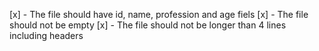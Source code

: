 [x] - The file should have id, name, profession and age fiels
[x] - The file should not be empty
[x] - The file should not be longer than 4 lines including headers
